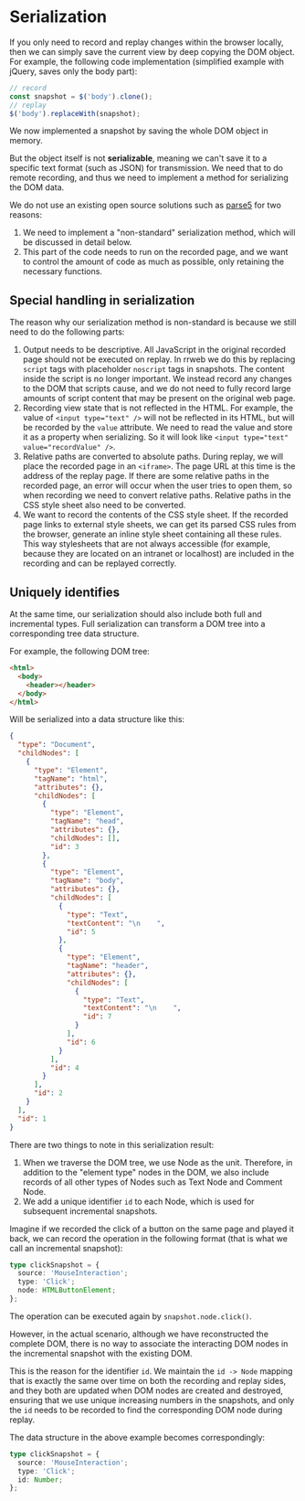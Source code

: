 # Serialization

If you only need to record and replay changes within the browser locally, then we can simply save the current view by deep copying the DOM object. For example, the following code implementation (simplified example with jQuery, saves only the body part):

```javascript
// record
const snapshot = $('body').clone();
// replay
$('body').replaceWith(snapshot);
```

We now implemented a snapshot by saving the whole DOM object in memory.

But the object itself is not **serializable**, meaning we can't save it to a specific text format (such as JSON) for transmission. We need that to do remote recording, and thus we need to implement a method for serializing the DOM data.

We do not use an existing open source solutions such as [parse5](https://github.com/inikulin/parse5) for two reasons:

1. We need to implement a "non-standard" serialization method, which will be discussed in detail below.
2. This part of the code needs to run on the recorded page, and we want to control the amount of code as much as possible, only retaining the necessary functions.

## Special handling in serialization

The reason why our serialization method is non-standard is because we still need to do the following parts:

1. Output needs to be descriptive. All JavaScript in the original recorded page should not be executed on replay. In rrweb we do this by replacing `script` tags with placeholder `noscript` tags in snapshots. The content inside the script is no longer important. We instead record any changes to the DOM that scripts cause, and we ​​do not need to fully record large amounts of script content that may be present on the original web page.
2. Recording view state that is not reflected in the HTML. For example, the value of `<input type="text" />` will not be reflected in its HTML, but will be recorded by the `value` attribute. We need to read the value and store it as a property when serializing. So it will look like `<input type="text" value="recordValue" />`.
3. Relative paths are converted to absolute paths. During replay, we will place the recorded page in an `<iframe>`. The page URL at this time is the address of the replay page. If there are some relative paths in the recorded page, an error will occur when the user tries to open them, so when recording we need to convert relative paths. Relative paths in the CSS style sheet also need to be converted.
4. We want to record the contents of the CSS style sheet. If the recorded page links to external style sheets, we can get its parsed CSS rules from the browser, generate an inline style sheet containing all these rules. This way stylesheets that are not always accessible (for example, because they are located on an intranet or localhost) are included in the recording and can be replayed correctly.

## Uniquely identifies

At the same time, our serialization should also include both full and incremental types. Full serialization can transform a DOM tree into a corresponding tree data structure.

For example, the following DOM tree:

```html
<html>
  <body>
    <header></header>
  </body>
</html>
```

Will be serialized into a data structure like this:

```json
{
  "type": "Document",
  "childNodes": [
    {
      "type": "Element",
      "tagName": "html",
      "attributes": {},
      "childNodes": [
        {
          "type": "Element",
          "tagName": "head",
          "attributes": {},
          "childNodes": [],
          "id": 3
        },
        {
          "type": "Element",
          "tagName": "body",
          "attributes": {},
          "childNodes": [
            {
              "type": "Text",
              "textContent": "\n    ",
              "id": 5
            },
            {
              "type": "Element",
              "tagName": "header",
              "attributes": {},
              "childNodes": [
                {
                  "type": "Text",
                  "textContent": "\n    ",
                  "id": 7
                }
              ],
              "id": 6
            }
          ],
          "id": 4
        }
      ],
      "id": 2
    }
  ],
  "id": 1
}
```

There are two things to note in this serialization result:

1. When we traverse the DOM tree, we use Node as the unit. Therefore, in addition to the "element type" nodes in the DOM, we also include records of all other types of Nodes such as Text Node and Comment Node.
2. We add a unique identifier `id` to each Node, which is used for subsequent incremental snapshots.

Imagine if we recorded the click of a button on the same page and played it back, we can record the operation in the following format (that is what we call an incremental snapshot):

```typescript
type clickSnapshot = {
  source: 'MouseInteraction';
  type: 'Click';
  node: HTMLButtonElement;
};
```

The operation can be executed again by `snapshot.node.click()`.

However, in the actual scenario, although we have reconstructed the complete DOM, there is no way to associate the interacting DOM nodes in the incremental snapshot with the existing DOM.

This is the reason for the identifier `id`. We maintain the `id -> Node` mapping that is exactly the same over time on both the recording and replay sides, and they both are updated when DOM nodes are created and destroyed, ensuring that we use unique increasing numbers in the snapshots, and only the `id` needs to be recorded to find the corresponding DOM node during replay.

The data structure in the above example becomes correspondingly:

```typescript
type clickSnapshot = {
  source: 'MouseInteraction';
  type: 'Click';
  id: Number;
};
```
